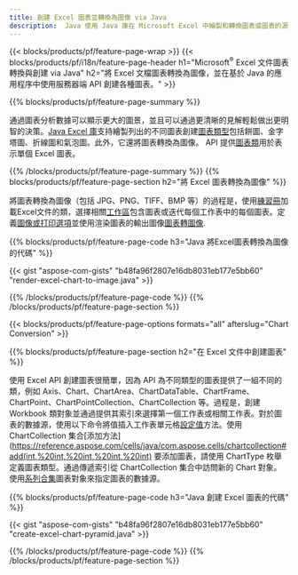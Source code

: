 ```yaml
---
title: 創建 Excel 圖表並轉換為圖像 via Java
description:  Java 使用 Java 庫在 Microsoft Excel 中繪製和轉換圖表或圖表的源代碼。
---
```

{{< blocks/products/pf/feature-page-wrap >}}
{{< blocks/products/pf/i18n/feature-page-header h1="Microsoft<sup>&reg;</sup> Excel 文件圖表轉換與創建 via Java" h2="將 Excel 文檔圖表轉換為圖像，並在基於 Java 的應用程序中使用服務器端 API 創建各種圖表。" >}}


{{% blocks/products/pf/feature-page-summary %}}

通過圖表分析數據可以顯示更大的圖景，並且可以通過更清晰的見解輕鬆做出更明智的決策。[Java Excel 庫](/cells/zh-hant/java/)支持繪製列出的不同圖表創建[圖表類型](https://reference.aspose.com/cells/java/com.aspose.cells/ChartType)包括餅圖、金字塔圖、折線圖和氣泡圖。此外，它還將圖表轉換為圖像。 API 提供[圖表類](https://reference.aspose.com/cells/java/com.aspose.cells/Chart)用於表示單個 Excel 圖表。

{{% /blocks/products/pf/feature-page-summary %}}
{{% blocks/products/pf/feature-page-section h2="將 Excel 圖表轉換為圖像" %}}

將圖表轉換為圖像（包括 JPG、PNG、TIFF、BMP 等）的過程是，使用[練習冊](https://reference.aspose.com/java/cells/com.aspose.cells/workbook)加載Excel文件的類，選擇相關[工作區](https://reference.aspose.com/cells/java/com.aspose.cells/worksheet)包含圖表或迭代每個工作表中的每個圖表。定義[圖像或打印選項](https://reference.aspose.com/cells/java/com.aspose.cells/ImageOrPrintOptions)並使用渲染圖表的輸出圖像[圖表轉圖像](https://reference.aspose.com/cells/java/com.aspose.cells/chart#toImage(java.io.OutputStream,%20com.aspose.cells.ImageOrPrintOptions)).


{{% blocks/products/pf/feature-page-code h3="Java 將Excel圖表轉換為圖像的代碼" %}}

{{< gist "aspose-com-gists" "b48fa96f2807e16db8031eb177e5bb60" "render-excel-chart-to-image.java" >}}

{{% /blocks/products/pf/feature-page-code %}}
{{% /blocks/products/pf/feature-page-section %}}

{{< blocks/products/pf/feature-page-options formats="all" afterslug="Chart Conversion" >}}


{{% blocks/products/pf/feature-page-section h2="在 Excel 文件中創建圖表" %}}

使用 Excel API 創建圖表很簡單，因為 API 為不同類型的圖表提供了一組不同的類，例如 Axis、Chart、ChartArea、ChartDataTable、ChartFrame、ChartPoint、ChartPointCollection、ChartCollection 等。過程是，創建 Workbook 類對象並通過提供其索引來選擇第一個工作表或相關工作表。對於圖表的數據源，使用以下命令將值插入工作表單元格[設定值](https://reference.aspose.com/cells/java/com.aspose.cells/cell#Value)方法。使用 ChartCollection 集合[添加方法](https://reference.aspose.com/cells/java/com.aspose.cells/chartcollection#add(int,%20int,%20int,%20int,%20int) 要添加圖表，請使用 ChartType 枚舉定義圖表類型。通過傳遞索引從 ChartCollection 集合中訪問新的 Chart 對象。使用[系列合集](https://reference.aspose.com/cells/java/com.aspose.cells/SeriesCollection)圖表對象來指定圖表的數據源。

{{% blocks/products/pf/feature-page-code h3="Java 創建 Excel 圖表的代碼" %}}

{{< gist "aspose-com-gists" "b48fa96f2807e16db8031eb177e5bb60" "create-excel-chart-pyramid.java" >}}

{{% /blocks/products/pf/feature-page-code %}}
{{% /blocks/products/pf/feature-page-section %}}
